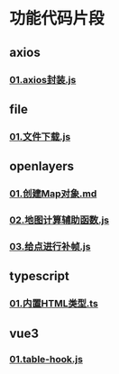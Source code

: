 # 功能代码片段 
## axios 
### [01.axios封装.js](content/axios/01.axios封装.js) 
## file 
### [01.文件下载.js](content/file/01.文件下载.js) 
## openlayers 
### [01.创建Map对象.md](content/openlayers/01.创建Map对象.md) 
### [02.地图计算辅助函数.js](content/openlayers/02.地图计算辅助函数.js) 
### [03.给点进行补帧.js](content/openlayers/03.给点进行补帧.js) 
## typescript 
### [01.内置HTML类型.ts](content/typescript/01.内置HTML类型.ts) 
## vue3 
### [01.table-hook.js](content/vue3/01.table-hook.js) 
